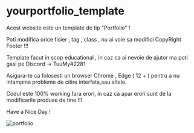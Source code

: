# yourportfolio_template

Acest website este un template de tip "Portfolio" !

Poti modifica orice fisier , tag , class , nu ai voie sa modifici CopyRight Footer !!!

Template facut in scop educational , in caz ca ai nevoie de ajutor ma poti gasi pe Discord -> TuuMy#2281

Asigura-te ca folosesti un browser Chrome , Edge ( 12 + ) pentru a nu intampina probleme de citire interfata,sau altele.

Codul este 100% working fara erori, in caz ca apar erori sunt de la modificarile produse de tine !!!

Have a Nice Day !


![portfolio](https://user-images.githubusercontent.com/76621260/120892527-75edd380-c617-11eb-8ea6-809d7b250c54.jpg)

